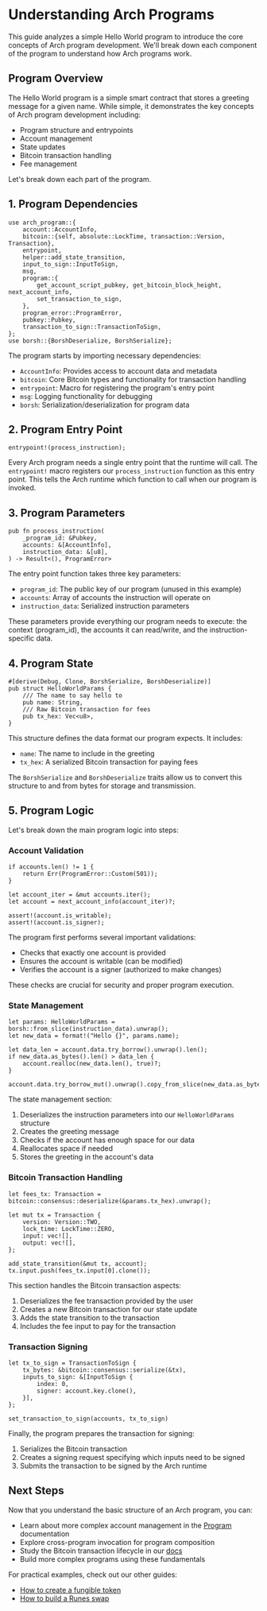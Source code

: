 # Understanding Arch Programs

This guide analyzes a simple Hello World program to introduce the core concepts of Arch program development. We'll break down each component of the program to understand how Arch programs work.

## Program Overview

The Hello World program is a simple smart contract that stores a greeting message for a given name. While simple, it demonstrates the key concepts of Arch program development including:

- Program structure and entrypoints
- Account management
- State updates
- Bitcoin transaction handling
- Fee management

Let's break down each part of the program.

## 1. Program Dependencies

```rust,ignore
use arch_program::{
    account::AccountInfo,
    bitcoin::{self, absolute::LockTime, transaction::Version, Transaction},
    entrypoint,
    helper::add_state_transition,
    input_to_sign::InputToSign,
    msg,
    program::{
        get_account_script_pubkey, get_bitcoin_block_height, next_account_info,
        set_transaction_to_sign,
    },
    program_error::ProgramError,
    pubkey::Pubkey,
    transaction_to_sign::TransactionToSign,
};
use borsh::{BorshDeserialize, BorshSerialize};
```

The program starts by importing necessary dependencies:

- `AccountInfo`: Provides access to account data and metadata
- `bitcoin`: Core Bitcoin types and functionality for transaction handling
- `entrypoint`: Macro for registering the program's entry point
- `msg`: Logging functionality for debugging
- `borsh`: Serialization/deserialization for program data

## 2. Program Entry Point

```rust,ignore
entrypoint!(process_instruction);
```

Every Arch program needs a single entry point that the runtime will call. The `entrypoint!` macro registers our `process_instruction` function as this entry point. This tells the Arch runtime which function to call when our program is invoked.

## 3. Program Parameters

```rust,ignore
pub fn process_instruction(
    _program_id: &Pubkey,
    accounts: &[AccountInfo],
    instruction_data: &[u8],
) -> Result<(), ProgramError>
```

The entry point function takes three key parameters:
- `program_id`: The public key of our program (unused in this example)
- `accounts`: Array of accounts the instruction will operate on
- `instruction_data`: Serialized instruction parameters

These parameters provide everything our program needs to execute: the context (program_id), the accounts it can read/write, and the instruction-specific data.

## 4. Program State

```rust,ignore
#[derive(Debug, Clone, BorshSerialize, BorshDeserialize)]
pub struct HelloWorldParams {
    /// The name to say hello to
    pub name: String,
    /// Raw Bitcoin transaction for fees
    pub tx_hex: Vec<u8>,
}
```

This structure defines the data format our program expects. It includes:
- `name`: The name to include in the greeting
- `tx_hex`: A serialized Bitcoin transaction for paying fees

The `BorshSerialize` and `BorshDeserialize` traits allow us to convert this structure to and from bytes for storage and transmission.

## 5. Program Logic

Let's break down the main program logic into steps:

### Account Validation

```rust,ignore
if accounts.len() != 1 {
    return Err(ProgramError::Custom(501));
}

let account_iter = &mut accounts.iter();
let account = next_account_info(account_iter)?;

assert!(account.is_writable);
assert!(account.is_signer);
```

The program first performs several important validations:
- Checks that exactly one account is provided
- Ensures the account is writable (can be modified)
- Verifies the account is a signer (authorized to make changes)

These checks are crucial for security and proper program execution.

### State Management

```rust,ignore
let params: HelloWorldParams = borsh::from_slice(instruction_data).unwrap();
let new_data = format!("Hello {}", params.name);

let data_len = account.data.try_borrow().unwrap().len();
if new_data.as_bytes().len() > data_len {
    account.realloc(new_data.len(), true)?;
}

account.data.try_borrow_mut().unwrap().copy_from_slice(new_data.as_bytes());
```

The state management section:
1. Deserializes the instruction parameters into our `HelloWorldParams` structure
2. Creates the greeting message
3. Checks if the account has enough space for our data
4. Reallocates space if needed
5. Stores the greeting in the account's data

### Bitcoin Transaction Handling

```rust,ignore
let fees_tx: Transaction = bitcoin::consensus::deserialize(&params.tx_hex).unwrap();

let mut tx = Transaction {
    version: Version::TWO,
    lock_time: LockTime::ZERO,
    input: vec![],
    output: vec![],
};

add_state_transition(&mut tx, account);
tx.input.push(fees_tx.input[0].clone());
```

This section handles the Bitcoin transaction aspects:
1. Deserializes the fee transaction provided by the user
2. Creates a new Bitcoin transaction for our state update
3. Adds the state transition to the transaction
4. Includes the fee input to pay for the transaction

### Transaction Signing

```rust,ignore
let tx_to_sign = TransactionToSign {
    tx_bytes: &bitcoin::consensus::serialize(&tx),
    inputs_to_sign: &[InputToSign {
        index: 0,
        signer: account.key.clone(),
    }],
};

set_transaction_to_sign(accounts, tx_to_sign)
```

Finally, the program prepares the transaction for signing:
1. Serializes the Bitcoin transaction
2. Creates a signing request specifying which inputs need to be signed
3. Submits the transaction to be signed by the Arch runtime

## Next Steps

Now that you understand the basic structure of an Arch program, you can:
- Learn about more complex account management in the [Program] documentation
- Explore cross-program invocation for program composition
- Study the Bitcoin transaction lifecycle in our [docs]
- Build more complex programs using these fundamentals

For practical examples, check out our other guides:
- [How to create a fungible token](./how-to-create-a-fungible-token.md)
- [How to build a Runes swap](./how-to-build-runes-swap.md)

<!-- Internal -->
[Program]: ../program/program.md

<!-- External -->
[docs]: https://docs.arch.network
[arch-cli]: https://github.com/Arch-Network/arch-cli
[helloworld]: https://github.com/Arch-Network/arch-examples/blob/main/examples/helloworld/program/src/lib.rs
